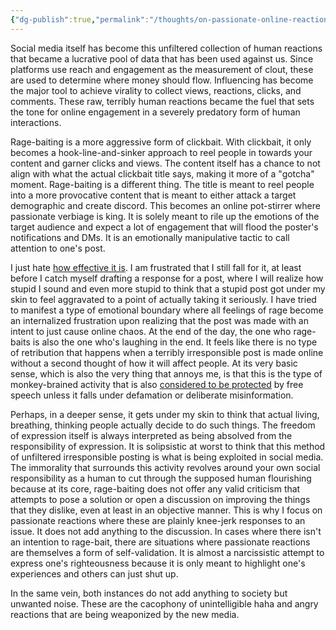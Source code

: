 ```yaml
---
{"dg-publish":true,"permalink":"/thoughts/on-passionate-online-reactions/","noteIcon":"","created":"2025-05-26"}
---
```


Social media itself has become this unfiltered collection of human reactions that became a lucrative pool of data that has been used against us. Since platforms use reach and engagement as the measurement of clout, these are used to determine where money should flow. Influencing has become the major tool to achieve virality to collect views, reactions, clicks, and comments. These raw, terribly human reactions became the fuel that sets the tone for online engagement in a severely predatory form of human interactions.

Rage-baiting is a more aggressive form of clickbait. With clickbait, it only becomes a hook-line-and-sinker approach to reel people in towards your content and garner clicks and views. The content itself has a chance to not align with what the actual clickbait title says, making it more of a "gotcha" moment. Rage-baiting is a different thing. The title is meant to reel people into a more provocative content that is meant to either attack a target demographic and create discord. This becomes an online pot-stirrer where passionate verbiage is king. It is solely meant to rile up the emotions of the target audience and expect a lot of engagement that will flood the poster's notifications and DMs. It is an emotionally manipulative tactic to call attention to one's post.

I just hate [how effective it is](https://www.bbc.com/news/articles/c4gp555xy5ro). I am frustrated that I still fall for it, at least before I catch myself drafting a response for a post, where I will realize how stupid I sound and even more stupid to think that a stupid post got under my skin to feel aggravated to a point of actually taking it seriously. I have tried to manifest a type of emotional boundary where all feelings of rage become an internalized frustration upon realizing that the post was made with an intent to just cause online chaos. At the end of the day, the one who rage-baits is also the one who's laughing in the end. It feels like there is no type of retribution that happens when a terribly irresponsible post is made online without a second thought of how it will affect people. At its very basic sense, which is also the very thing that annoys me, is that this is the type of monkey-brained activity that is also [considered to be protected](https://itmedialaw.com/en/rage-baiting-in-social-media-legal-classification-and-consequences/) by free speech unless it falls under defamation or deliberate misinformation.

Perhaps, in a deeper sense, it gets under my skin to think that actual living, breathing, thinking people actually decide to do such things. The freedom of expression itself is always interpreted as being absolved from the responsibility of expression. It is solipsistic at worst to think that this method of unfiltered irresponsible posting is what is being exploited in social media. The immorality that surrounds this activity revolves around your own social responsibility as a human to cut through the supposed human flourishing because at its core, rage-baiting does not offer any valid criticism that attempts to pose a solution or open a discussion on improving the things that they dislike, even at least in an objective manner. This is why I focus on passionate reactions where these are plainly knee-jerk responses to an issue. It does not add anything to the discussion. In cases where there isn't an intention to rage-bait, there are situations where passionate reactions are themselves a form of self-validation. It is almost a narcissistic attempt to express one's righteousness because it is only meant to highlight one's experiences and others can just shut up.

In the same vein, both instances do not add anything to society but unwanted noise. These are the cacophony of unintelligible haha and angry reactions that are being weaponized by the new media.